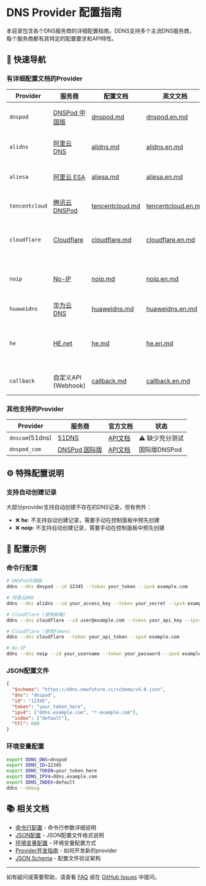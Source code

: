 # DNS Provider 配置指南

本目录包含各个DNS服务商的详细配置指南。DDNS支持多个主流DNS服务商，每个服务商都有其特定的配置要求和API特性。

## 🚀 快速导航

### 有详细配置文档的Provider

| Provider | 服务商 | 配置文档 | 英文文档 | 特点 |
|----------|--------|----------|----------|------|
| `dnspod` | [DNSPod 中国版](https://www.dnspod.cn/) | [dnspod.md](dnspod.md) | [dnspod.en.md](dnspod.en.md) | 国内最大DNS服务商 |
| `alidns` | [阿里云 DNS](https://dns.console.aliyun.com/) | [alidns.md](alidns.md) | [alidns.en.md](alidns.en.md) | 阿里云生态集成 |
| `aliesa` | [阿里云 ESA](https://esa.console.aliyun.com/) | [aliesa.md](aliesa.md) | [aliesa.en.md](aliesa.en.md) | 阿里云边缘安全加速 |
| `tencentcloud` | [腾讯云 DNSPod](https://cloud.tencent.com/product/cns) | [tencentcloud.md](tencentcloud.md) | [tencentcloud.en.md](tencentcloud.en.md) | 腾讯云DNSPod服务 |
| `cloudflare` | [Cloudflare](https://www.cloudflare.com/) | [cloudflare.md](cloudflare.md) | [cloudflare.en.md](cloudflare.en.md) | 全球CDN和DNS服务 |
| `noip` | [No-IP](https://www.noip.com/) | [noip.md](noip.md) | [noip.en.md](noip.en.md) | 流行的动态DNS服务 |
| `huaweidns` | [华为云 DNS](https://www.huaweicloud.com/product/dns.html) | [huaweidns.md](huaweidns.md) | [huaweidns.en.md](huaweidns.en.md) | ⚠️ 等待验证 |
| `he` | [HE.net](https://dns.he.net/) | [he.md](he.md) | [he.en.md](he.en.md) | ⚠️ 等待验证，不支持自动创建记录 |
| `callback` | 自定义API (Webhook) | [callback.md](callback.md) | [callback.en.md](callback.en.md) | 自定义HTTP API |

### 其他支持的Provider

| Provider | 服务商 | 官方文档 | 状态 |
|----------|--------|----------|------|
| `dnscom`(51dns) | [51DNS](https://www.51dns.com/) | [API文档](https://www.dns.com/member/apiSet) | ⚠️ 缺少充分测试 |
| `dnspod_com` | [DNSPod 国际版](https://www.dnspod.com/) | [API文档](https://www.dnspod.com/docs/info.html) | 国际版DNSPod |

## ⚙️ 特殊配置说明

### 支持自动创建记录

大部分provider支持自动创建不存在的DNS记录，但有例外：

- ❌ **he**: 不支持自动创建记录，需要手动在控制面板中预先创建
- ❌ **noip**: 不支持自动创建记录，需要手动在控制面板中预先创建

<!-- ## 🔧 域名格式支持

### 标准格式

```text
subdomain.example.com
```

### 自定义分隔符格式

支持使用 `~` 或 `+` 分隔子域名和主域名：

```text
subdomain~example.com
subdomain+example.com
``` -->

## 📝 配置示例

### 命令行配置

```bash
# DNSPod中国版
ddns --dns dnspod --id 12345 --token your_token --ipv4 example.com

# 阿里云DNS
ddns --dns alidns --id your_access_key --token your_secret --ipv4 example.com

# Cloudflare (使用邮箱)
ddns --dns cloudflare --id user@example.com --token your_api_key --ipv4 example.com

# Cloudflare (使用Token)
ddns --dns cloudflare --token your_api_token --ipv4 example.com

# No-IP
ddns --dns noip --id your_username --token your_password --ipv4 example.com
```

### JSON配置文件

```json
{
  "$schema": "https://ddns.newfuture.cc/schema/v4.0.json",
  "dns": "dnspod",
  "id": "12345",
  "token": "your_token_here",
  "ipv4": ["ddns.example.com", "*.example.com"],
  "index": ["default"],
  "ttl": 600
}
```

### 环境变量配置

```bash
export DDNS_DNS=dnspod
export DDNS_ID=12345
export DDNS_TOKEN=your_token_here
export DDNS_IPV4=ddns.example.com
export DDNS_INDEX=default
ddns --debug
```

## 📚 相关文档

- [命令行配置](../cli.md) - 命令行参数详细说明
- [JSON配置](../json.md) - JSON配置文件格式说明  
- [环境变量配置](../env.md) - 环境变量配置方式
- [Provider开发指南](../dev/provider.md) - 如何开发新的provider
- [JSON Schema](../../schema/v4.0.json) - 配置文件验证架构

---

如有疑问或需要帮助，请查看 [FAQ](../../README.md#FAQ) 或在 [GitHub Issues](https://github.com/NewFuture/DDNS/issues) 中提问。

